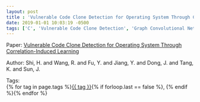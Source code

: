 ```yaml
---
layout: post
title : 'Vulnerable Code Clone Detection for Operating System Through Correlation-Induced Learning'
date: 2019-01-01 10:03:19 -0500
tags: ['C', 'Vulnerable Code Clone Detection', 'Graph Convolutional Network', 'Abstract Syntax Tree (AST)']
---
```

Paper: [Vulnerable Code Clone Detection for Operating System Through Correlation-Induced Learning](https://ieeexplore.ieee.org/stamp/stamp.jsp?arnumber=8765764)

Author: Shi, H. and Wang, R. and Fu, Y. and Jiang, Y. and Dong, J. and Tang, K. and Sun, J.




 Tags:  
        <span>{% for tag in page.tags %}<a href="/tags/#{{ tag | slugify }}">{{ tag }}</a>{% if forloop.last == false %}, {% endif %}{% endfor %}</span>
